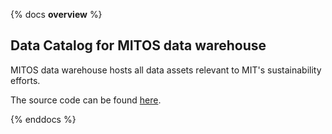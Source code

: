 {% docs __overview__ %}

## Data Catalog for MITOS data warehouse

MITOS data warehouse hosts all data assets relevant to MIT's sustainability efforts.

The source code can be found [here](https://github.com/fischcheng/basin).

{% enddocs %}
